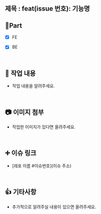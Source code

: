 ## 제목 : feat(issue 번호): 기능명

## 🔘Part
- [x] FE
- [x] BE

  <br/>

## 🔎 작업 내용

- 작업 내용을 알려주세요.

  <br/>

## 📷 이미지 첨부
- 작업한 이미지가 있다면 올려주세요.

  <br/>

## ➕ 이슈 링크

- [레포 이름 #이슈번호](이슈 주소)

<br/>

## 👍 기타사항
- 추가적으로 알려주실 내용이 있으면 올려주세요.